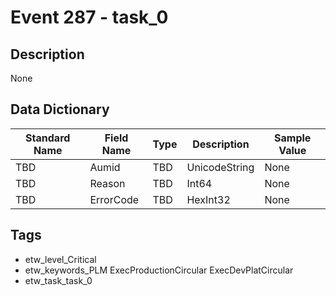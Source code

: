 # Event 287 - task_0

## Description
None

## Data Dictionary
|Standard Name|Field Name|Type|Description|Sample Value|
|---|---|---|---|---|
|TBD|Aumid|TBD|UnicodeString|None|None|
|TBD|Reason|TBD|Int64|None|None|
|TBD|ErrorCode|TBD|HexInt32|None|None|

## Tags
* etw_level_Critical
* etw_keywords_PLM ExecProductionCircular ExecDevPlatCircular
* etw_task_task_0